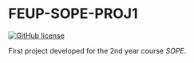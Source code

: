 # FEUP-SOPE-PROJ1

[![GitHub license](https://img.shields.io/github/license/ctrlMarcio/feup-sope-proj2?color=blue)](https://github.com/angelacoelho01/FEUP-SOPE-PROJ1/blob/main/LICENSE)

First project developed for the 2nd year course *SOPE*.
